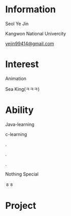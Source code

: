 # Information
Seol Ye Jin

Kangwon National Univercity

yejin99414@gmail.com

# Interest
Animation

Sea King(ㅋㅋㅋ)

# Ability
Java-learning

c-learning

.

.

.

Nothing Special

ㅎㅎ

# Project





